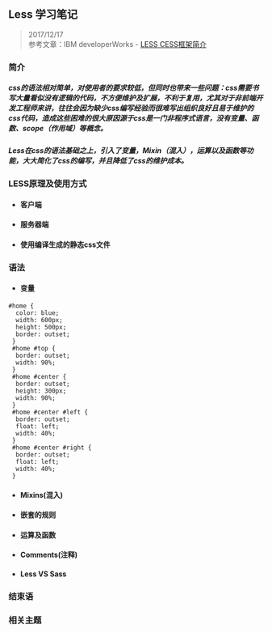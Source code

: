 ## Less 学习笔记
> 2017/12/17  
> 参考文章：IBM developerWorks - [LESS CESS框架简介](https://www.ibm.com/developerworks/cn/web/1207_zhaoch_lesscss/)

### 简介
##### css的语法相对简单，对使用者的要求较低，但同时也带来一些问题：css需要书写大量看似没有逻辑的代码，不方便维护及扩展，不利于复用，尤其对于非前端开发工程师来讲，往往会因为缺少css编写经验而很难写出组织良好且易于维护的css代码，造成这些困难的很大原因源于css是一门非程序式语言，没有变量、函数、scope（作用域）等概念。
##### Less在css的语法基础之上，引入了变量，Mixin（混入），运算以及函数等功能，大大简化了css的编写，并且降低了css的维护成本。

### LESS原理及使用方式
* #### 客户端
* #### 服务器端
* #### 使用编译生成的静态css文件


### 语法
* #### 变量

```
#home { 
  color: blue; 
  width: 600px; 
  height: 500px; 
  border: outset; 
 } 
 #home #top { 
  border: outset; 
  width: 90%; 
 } 
 #home #center { 
  border: outset; 
  height: 300px; 
  width: 90%; 
 } 
 #home #center #left { 
  border: outset; 
  float: left; 
  width: 40%; 
 } 
 #home #center #right { 
  border: outset; 
  float: left; 
  width: 40%; 
 }
 ```


* #### Mixins(混入)

* #### 嵌套的规则

* #### 运算及函数

* #### Comments(注释)

* #### Less VS Sass


### 结束语

### 相关主题








